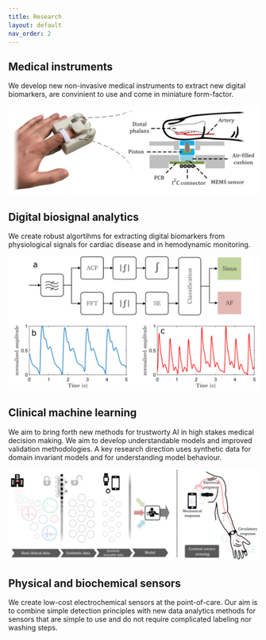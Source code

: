```yaml
---
title: Research
layout: default
nav_order: 2
---
```


## Medical instruments
We develop new non-invasive medical instruments to extract new digital biomarkers, are convinient to use and come in miniature form-factor. 

![Image](/assets/images/bp-image.png)

## Digital biosignal analytics
We create robust algortihms for extracting digital biomarkers from physiological signals for cardiac disease and in hemodynamic monitoring.   

![Image](/assets/images/afib_algo.png)

## Clinical machine learning
We aim to bring forth new methods for trustworty AI in high stakes medical decision making. We aim to develop understandable models and improved validation methodologies. A key research direction uses synthetic data for domain invariant models and for understanding model behaviour.

![Image](/assets/images/ai-image.png)

## Physical and biochemical sensors 
We create low-cost electrochemical sensors at the point-of-care. Our aim is to combine simple detection principles with new data analytics methods for sensors that are simple to use and do not require complicated labeling nor washing steps.